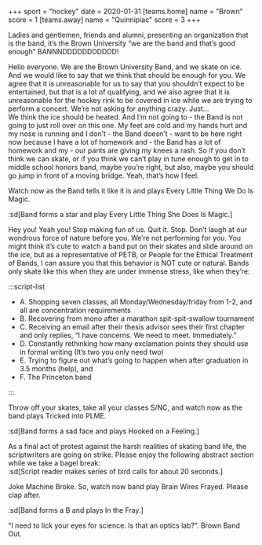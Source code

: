 +++
sport = "hockey"
date = 2020-01-31
[teams.home]
name = "Brown"
score = 1
[teams.away]
name = "Quinnipiac"
score = 3
+++

Ladies and gentlemen, friends and alumni, presenting an organization that is the band, it’s the Brown University “we are the band and that’s good enough” BANNNDDDDDDDDDDD!

Hello everyone. We are the Brown University Band, and we skate on ice. And we would like to say that we think that should be enough for you. We agree that it is unreasonable for us to say that you shouldn’t expect to be entertained, but that is a lot of qualifying, and we also agree that it is unreasonable for the hockey rink to be covered in ice while we are trying to perform a concert. We’re not asking for anything crazy. Just…\
We think the ice should be heated. And I’m not going to - the Band is not going to just roll over on this one. My feet are cold and my hands hurt and my nose is running and I don’t - the Band doesn’t - want to be here right now because I have a lot of homework and - the Band has a lot of homework and my - our pants are giving my knees a rash. So if you don’t think we can skate, or if you think we can’t play in tune enough to get in to middle school honors band, maybe you’re right, but also, maybe you should go jump in front of a moving bridge. Yeah, that’s how I feel.

Watch now as the Band tells it like it is and plays Every Little Thing We Do Is Magic.

:sd[Band forms a star and play Every Little Thing She Does Is Magic.]

Hey you! Yeah you! Stop making fun of us. Quit it. Stop. Don’t laugh at our wondrous force of nature before you. We’re not performing for you. You might think it’s cute to watch a band put on their skates and slide around on the ice, but as a representative of PETB, or People for the Ethical Treatment of Bands, I can assure you that this behavior is NOT cute or natural. Bands only skate like this when they are under immense stress, like when they’re:

:::script-list

- A. Shopping seven classes, all Monday/Wednesday/friday from 1-2, and all are concentration requirements
- B. Recovering from mono after a marathon spit-spit-swallow tournament
- C. Receiving an email after their thesis advisor sees their first chapter and only replies, “I have concerns. We need to meet. Immediately.”
- D. Constantly rethinking how many exclamation points they should use in formal writing (It’s two you only need two)
- E. Trying to figure out what’s going to happen when after graduation in 3.5 months (help), and
- F. The Princeton band

:::

Throw off your skates, take all your classes S/NC, and watch now as the band plays Tricked into PLME.

:sd[Band forms a sad face and plays Hooked on a Feeling.]

As a final act of protest against the harsh realities of skating band life, the scriptwriters are going on strike. Please enjoy the following abstract section while we take a bagel break:\
:sd[Script reader makes series of bird calls for about 20 seconds.]

Joke Machine Broke. So, watch now band play Brain Wires Frayed. Please clap after.

:sd[Band forms a B and plays In the Fray.]

“I need to lick your eyes for science. Is that an optics lab?”. Brown Band Out.
